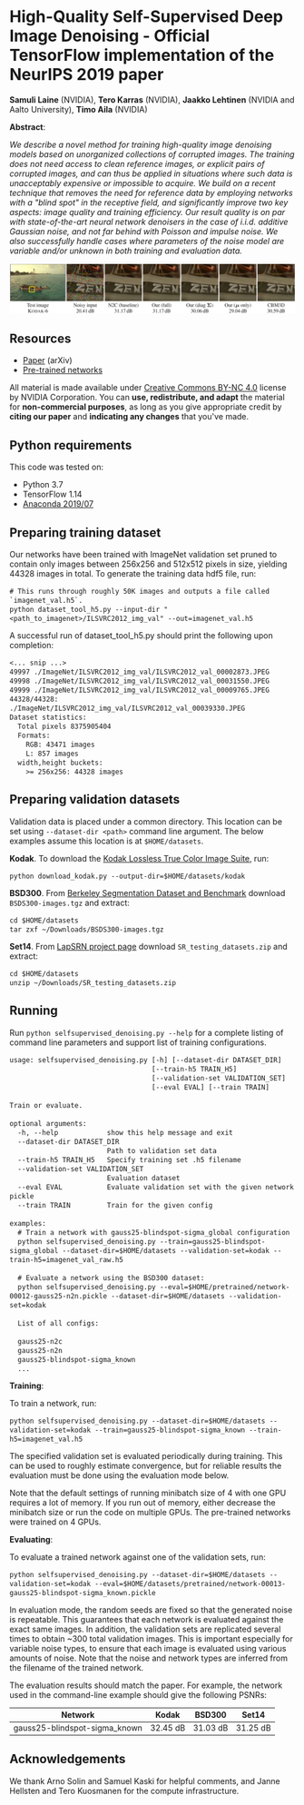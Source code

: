 # High-Quality Self-Supervised Deep Image Denoising - Official TensorFlow implementation of the NeurIPS 2019 paper

**Samuli Laine** (NVIDIA), **Tero Karras** (NVIDIA), **Jaakko Lehtinen** (NVIDIA and Aalto University), **Timo Aila** (NVIDIA)

**Abstract**:

_We describe a novel method for training high-quality image denoising models based on unorganized collections of corrupted images. The training does not need access to clean reference images, or explicit pairs of corrupted images, and can thus be applied in situations where such data is unacceptably expensive or impossible to acquire. We build on a recent technique that removes the need for reference data by employing networks with a "blind spot" in the receptive field, and significantly improve two key aspects: image quality and training efficiency. Our result quality is on par with state-of-the-art neural network denoisers in the case of i.i.d. additive Gaussian noise, and not far behind with Poisson and impulse noise. We also successfully handle cases where parameters of the noise model are variable and/or unknown in both training and evaluation data._

![Denoising comparison](img/readme_figure.png "Denoising comparison")

## Resources

- [Paper](https://arxiv.org/abs/1901.10277) (arXiv)
- [Pre-trained networks](https://drive.google.com/open?id=1tatE9WFNSqzLm_aso3Wy05j90_wkMmo4)

All material is made available under [Creative Commons BY-NC 4.0](https://creativecommons.org/licenses/by-nc/4.0/) license by NVIDIA Corporation. You can **use, redistribute, and adapt** the material for **non-commercial purposes**, as long as you give appropriate credit by **citing our paper** and **indicating any changes** that you've made.

## Python requirements

This code was tested on:

- Python 3.7
- TensorFlow 1.14
- [Anaconda 2019/07](https://www.anaconda.com/distribution/)

## Preparing training dataset

Our networks have been trained with ImageNet validation set pruned to contain only images between 256x256 and 512x512 pixels in size, yielding 44328 images in total.
To generate the training data hdf5 file, run:

```
# This runs through roughly 50K images and outputs a file called `imagenet_val.h5`.
python dataset_tool_h5.py --input-dir "<path_to_imagenet>/ILSVRC2012_img_val" --out=imagenet_val.h5
```

A successful run of dataset_tool_h5.py should print the following upon completion:

```
<... snip ...>
49997 ./ImageNet/ILSVRC2012_img_val/ILSVRC2012_val_00002873.JPEG
49998 ./ImageNet/ILSVRC2012_img_val/ILSVRC2012_val_00031550.JPEG
49999 ./ImageNet/ILSVRC2012_img_val/ILSVRC2012_val_00009765.JPEG
44328/44328: ./ImageNet/ILSVRC2012_img_val/ILSVRC2012_val_00039330.JPEG
Dataset statistics:
  Total pixels 8375905404
  Formats:
    RGB: 43471 images
    L: 857 images
  width,height buckets:
    >= 256x256: 44328 images
```

## Preparing validation datasets

Validation data is placed under a common directory.  This location can be set using `--dataset-dir <path>` command line argument.  The below examples assume this location is at `$HOME/datasets`.

**Kodak**.  To download the [Kodak Lossless True Color Image Suite](http://r0k.us/graphics/kodak/), run:

```
python download_kodak.py --output-dir=$HOME/datasets/kodak
```

**BSD300**.  From [Berkeley Segmentation Dataset and Benchmark](https://www2.eecs.berkeley.edu/Research/Projects/CS/vision/bsds) download `BSDS300-images.tgz` and extract:

```
cd $HOME/datasets
tar zxf ~/Downloads/BSDS300-images.tgz
```

**Set14**.  From [LapSRN project page](http://vllab.ucmerced.edu/wlai24/LapSRN) download `SR_testing_datasets.zip` and extract:

```
cd $HOME/datasets
unzip ~/Downloads/SR_testing_datasets.zip
```

## Running

Run `python selfsupervised_denoising.py --help` for a complete listing of command line parameters and support list of training configurations.

```
usage: selfsupervised_denoising.py [-h] [--dataset-dir DATASET_DIR]
                                   [--train-h5 TRAIN_H5]
                                   [--validation-set VALIDATION_SET]
                                   [--eval EVAL] [--train TRAIN]

Train or evaluate.

optional arguments:
  -h, --help            show this help message and exit
  --dataset-dir DATASET_DIR
                        Path to validation set data
  --train-h5 TRAIN_H5   Specify training set .h5 filename
  --validation-set VALIDATION_SET
                        Evaluation dataset
  --eval EVAL           Evaluate validation set with the given network pickle
  --train TRAIN         Train for the given config

examples:
  # Train a network with gauss25-blindspot-sigma_global configuration
  python selfsupervised_denoising.py --train=gauss25-blindspot-sigma_global --dataset-dir=$HOME/datasets --validation-set=kodak --train-h5=imagenet_val_raw.h5

  # Evaluate a network using the BSD300 dataset:
  python selfsupervised_denoising.py --eval=$HOME/pretrained/network-00012-gauss25-n2n.pickle --dataset-dir=$HOME/datasets --validation-set=kodak

  List of all configs:

  gauss25-n2c
  gauss25-n2n
  gauss25-blindspot-sigma_known
  ...
```

**Training**:

To train a network, run:

```
python selfsupervised_denoising.py --dataset-dir=$HOME/datasets --validation-set=kodak --train=gauss25-blindspot-sigma_known --train-h5=imagenet_val.h5
```

The specified validation set is evaluated periodically during training.  This can be used to roughly estimate convergence, but
for reliable results the evaluation must be done using the evaluation mode below.

Note that the default settings of running minibatch size of 4 with one GPU requires a lot of memory.  If you run out of memory,
either decrease the minibatch size or run the code on multiple GPUs.  The pre-trained networks were trained on 4 GPUs.

**Evaluating**:

To evaluate a trained network against one of the validation sets, run:

```
python selfsupervised_denoising.py --dataset-dir=$HOME/datasets --validation-set=kodak --eval=$HOME/datasets/pretrained/network-00013-gauss25-blindspot-sigma_known.pickle
```

In evaluation mode, the random seeds are fixed so that the generated noise is repeatable.  This guarantees that each network
is evaluated against the exact same images.  In addition, the validation sets are replicated several times to obtain ~300
total validation images.  This is important especially for variable noise types, to ensure that each image is evaluated using
various amounts of noise.  Note that the noise and network types are inferred from the filename of the trained network.

The evaluation results should match the paper.  For example, the network used in the command-line example should give the following PSNRs:

| Network                       | Kodak    | BSD300   | Set14    |
| ----------------------------- | -------- | -------- | -------- |
| gauss25-blindspot-sigma_known | 32.45 dB | 31.03 dB | 31.25 dB |

## Acknowledgements

We thank Arno Solin and Samuel Kaski for helpful comments, and Janne Hellsten and Tero Kuosmanen for the compute infrastructure.
